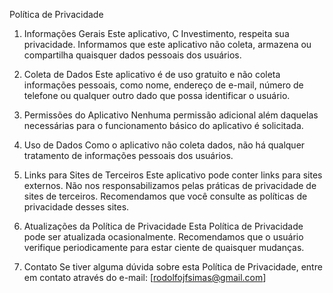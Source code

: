 Política de Privacidade
1. Informações Gerais
Este aplicativo, C Investimento, respeita sua privacidade. Informamos que este aplicativo não coleta, armazena ou compartilha quaisquer dados pessoais dos usuários.

2. Coleta de Dados
Este aplicativo é de uso gratuito e não coleta informações pessoais, como nome, endereço de e-mail, número de telefone ou qualquer outro dado que possa identificar o usuário.

3. Permissões do Aplicativo
Nenhuma permissão adicional além daquelas necessárias para o funcionamento básico do aplicativo é solicitada.

4. Uso de Dados
Como o aplicativo não coleta dados, não há qualquer tratamento de informações pessoais dos usuários.

5. Links para Sites de Terceiros
Este aplicativo pode conter links para sites externos. Não nos responsabilizamos pelas práticas de privacidade de sites de terceiros. Recomendamos que você consulte as políticas de privacidade desses sites.

6. Atualizações da Política de Privacidade
Esta Política de Privacidade pode ser atualizada ocasionalmente. Recomendamos que o usuário verifique periodicamente para estar ciente de quaisquer mudanças.

7. Contato
Se tiver alguma dúvida sobre esta Política de Privacidade, entre em contato através do e-mail: [rodolfojfsimas@gmail.com]